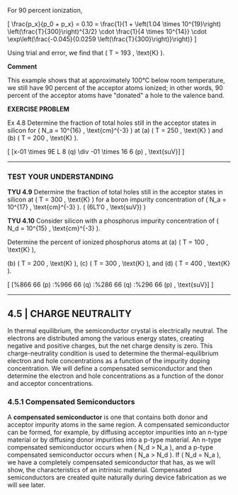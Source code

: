 For 90 percent ionization,

\[
\frac{p_x}{p_0 + p_x} = 0.10 = \frac{1}{1 + \left(1.04 \times 10^{19}\right) \left(\frac{T}{300}\right)^{3/2} \cdot \frac{1}{4 \times 10^{14}} \cdot \exp\left(\frac{-0.045}{0.0259 \left(\frac{T}{300}\right)}\right)}
\]

Using trial and error, we find that \( T = 193 \, \text{K} \).

**Comment**

This example shows that at approximately 100°C below room temperature, we still have 90 percent of the acceptor atoms ionized; in other words, 90 percent of the acceptor atoms have "donated" a hole to the valence band.

**EXERCISE PROBLEM**

Ex 4.8 Determine the fraction of total holes still in the acceptor states in silicon for \( N_a = 10^{16} \, \text{cm}^{-3} \) at (a) \( T = 250 \, \text{K} \) and (b) \( T = 200 \, \text{K} \).

\[ [x-01 \times 9E L 8 (q) \div -01 \times 16 6 (p) \, \text{suV}] \]

----

### TEST YOUR UNDERSTANDING

**TYU 4.9** Determine the fraction of total holes still in the acceptor states in silicon at \( T = 300 \, \text{K} \) for a boron impurity concentration of \( N_a = 10^{17} \, \text{cm}^{-3} \). \( (6L1'0 \, \text{suV}) \)

**TYU 4.10** Consider silicon with a phosphorus impurity concentration of \( N_d = 10^{15} \, \text{cm}^{-3} \).

Determine the percent of ionized phosphorus atoms at (a) \( T = 100 \, \text{K} \),

(b) \( T = 200 \, \text{K} \), (c) \( T = 300 \, \text{K} \), and (d) \( T = 400 \, \text{K} \).

\[ [\%866 66 (p) :\%966 66 (q) :\%286 66 (q) :\%296 66 (p) \, \text{suV}] \]

----

## 4.5 | CHARGE NEUTRALITY

In thermal equilibrium, the semiconductor crystal is electrically neutral. The electrons are distributed among the various energy states, creating negative and positive charges, but the net charge density is zero. This charge-neutrality condition is used to determine the thermal-equilibrium electron and hole concentrations as a function of the impurity doping concentration. We will define a compensated semiconductor and then determine the electron and hole concentrations as a function of the donor and acceptor concentrations.

### 4.5.1 Compensated Semiconductors

A **compensated semiconductor** is one that contains both donor and acceptor impurity atoms in the same region. A compensated semiconductor can be formed, for example, by diffusing acceptor impurities into an n-type material or by diffusing donor impurities into a p-type material. An n-type compensated semiconductor occurs when \( N_d > N_a \), and a p-type compensated semiconductor occurs when \( N_a > N_d \). If \( N_d = N_a \), we have a completely compensated semiconductor that has, as we will show, the characteristics of an intrinsic material. Compensated semiconductors are created quite naturally during device fabrication as we will see later.